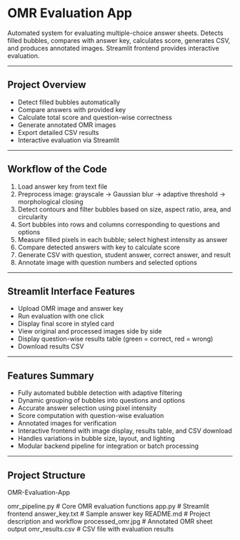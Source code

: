 # OMR Evaluation App

Automated system for evaluating multiple-choice answer sheets. Detects filled bubbles, 
compares with answer key, calculates score, generates CSV, and produces annotated images. 
Streamlit frontend provides interactive evaluation.

---

## Project Overview

- Detect filled bubbles automatically  
- Compare answers with provided key  
- Calculate total score and question-wise correctness  
- Generate annotated OMR images  
- Export detailed CSV results  
- Interactive evaluation via Streamlit  

---

## Workflow of the Code

1. Load answer key from text file  
2. Preprocess image: grayscale → Gaussian blur → adaptive threshold → morphological closing  
3. Detect contours and filter bubbles based on size, aspect ratio, area, and circularity  
4. Sort bubbles into rows and columns corresponding to questions and options  
5. Measure filled pixels in each bubble; select highest intensity as answer  
6. Compare detected answers with key to calculate score  
7. Generate CSV with question, student answer, correct answer, and result  
8. Annotate image with question numbers and selected options  

---

## Streamlit Interface Features

- Upload OMR image and answer key  
- Run evaluation with one click  
- Display final score in styled card  
- View original and processed images side by side  
- Display question-wise results table (green = correct, red = wrong)  
- Download results CSV  

---

## Features Summary

- Fully automated bubble detection with adaptive filtering  
- Dynamic grouping of bubbles into questions and options  
- Accurate answer selection using pixel intensity  
- Score computation with question-wise evaluation  
- Annotated images for verification  
- Interactive frontend with image display, results table, and CSV download  
- Handles variations in bubble size, layout, and lighting  
- Modular backend pipeline for integration or batch processing  

---

## Project Structure

OMR-Evaluation-App

 omr_pipeline.py  # Core OMR evaluation functions
 app.py  # Streamlit frontend
 answer_key.txt  # Sample answer key
 README.md  # Project description and workflow
 processed_omr.jpg  # Annotated OMR sheet output
 omr_results.csv  # CSV file with evaluation results

